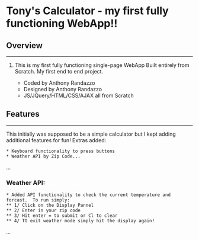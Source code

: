 # Tony's Calculator - my first fully functioning WebApp!!

## Overview
---
1. This is my first fully functioning single-page WebApp Built entirely from Scratch.  My first end to end project.
		
	* Coded by Anthony Randazzo
	* Designed by Anthony Randazzo
	* JS/JQuery/HTML/CSS/AJAX all from Scratch

## Features
---
This initially was supposed to be a simple calculator but I kept adding additional features for fun!  Extras added:

	* Keyboard functionality to press buttons
	* Weather API by Zip Code...

...
### Weather API:

	* Added API functionality to check the current temperature and forcast.  To run simply:
	** 1/ Click on the Display Pannel
	** 2/ Enter in your zip code
	** 3/ Hit enter = to submit or Cl to clear
	** 4/ TO exit weather mode simply hit the display again!

...